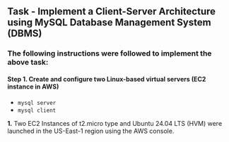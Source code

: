 ## Task - Implement a Client-Server Architecture using MySQL Database Management System (DBMS)
### The following instructions were followed to implement the above task:
#### Step 1. Create and configure two Linux-based virtual servers (EC2 instance in AWS)
- ```mysql server```
- ```mysql client```

__1.__ Two EC2 Instances of t2.micro type and Ubuntu 24.04 LTS (HVM) were launched in the US-East-1 region using the AWS console.



